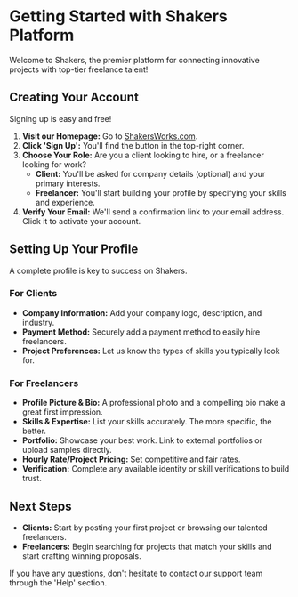 # Getting Started with Shakers Platform

Welcome to Shakers, the premier platform for connecting innovative projects with top-tier freelance talent!

## Creating Your Account

Signing up is easy and free!

1.  **Visit our Homepage:** Go to [ShakersWorks.com](https://www.shakersworks.com/).
2.  **Click 'Sign Up':** You'll find the button in the top-right corner.
3.  **Choose Your Role:** Are you a client looking to hire, or a freelancer looking for work?
    *   **Client:** You'll be asked for company details (optional) and your primary interests.
    *   **Freelancer:** You'll start building your profile by specifying your skills and experience.
4.  **Verify Your Email:** We'll send a confirmation link to your email address. Click it to activate your account.

## Setting Up Your Profile

A complete profile is key to success on Shakers.

### For Clients

*   **Company Information:** Add your company logo, description, and industry.
*   **Payment Method:** Securely add a payment method to easily hire freelancers.
*   **Project Preferences:** Let us know the types of skills you typically look for.

### For Freelancers

*   **Profile Picture & Bio:** A professional photo and a compelling bio make a great first impression.
*   **Skills & Expertise:** List your skills accurately. The more specific, the better.
*   **Portfolio:** Showcase your best work. Link to external portfolios or upload samples directly.
*   **Hourly Rate/Project Pricing:** Set competitive and fair rates.
*   **Verification:** Complete any available identity or skill verifications to build trust.

## Next Steps

*   **Clients:** Start by posting your first project or browsing our talented freelancers.
*   **Freelancers:** Begin searching for projects that match your skills and start crafting winning proposals.

If you have any questions, don't hesitate to contact our support team through the 'Help' section.
